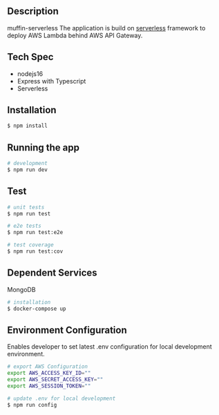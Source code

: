 ## Description
muffin-serverless
The application is build on <a href="https://www.serverless.com/framework/docs">serverless</a> framework to deploy AWS Lambda behind AWS API Gateway.

## Tech Spec
- nodejs16
- Express with Typescript
- Serverless


## Installation

```bash
$ npm install
```

## Running the app

```bash
# development
$ npm run dev


```

## Test

```bash
# unit tests
$ npm run test

# e2e tests
$ npm run test:e2e

# test coverage
$ npm run test:cov
```

## Dependent Services
MongoDB
``` bash
# installation
$ docker-compose up
```

## Environment Configuration
Enables developer to set latest .env configuration for local development environment.

``` bash
# export AWS Configuration
export AWS_ACCESS_KEY_ID=""
export AWS_SECRET_ACCESS_KEY=""
export AWS_SESSION_TOKEN=""

# update .env for local development
$ npm run config
```